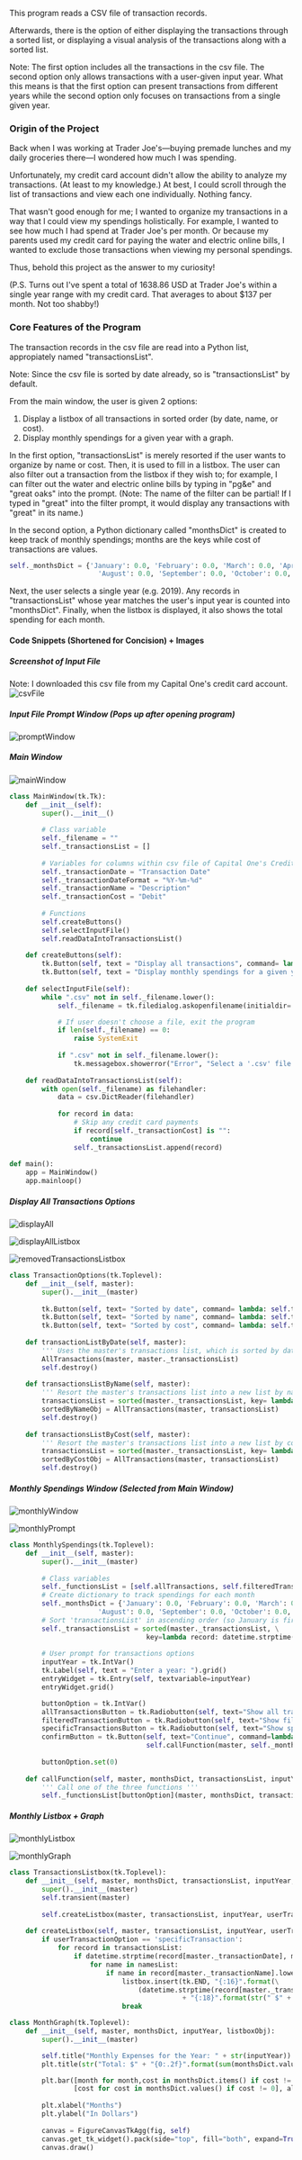 This program reads a CSV file of transaction records.

Afterwards, there is the option of either displaying the transactions through a sorted list, or displaying a visual analysis of the transactions along with a sorted list.

Note: The first option includes all the transactions in the csv file. The second option only allows transactions with a user-given input year. What this means is that the first option can present transactions from different years while the second option only focuses on transactions from a single given year.

### Origin of the Project
Back when I was working at Trader Joe's—buying premade lunches and my daily groceries there—I wondered how much I was spending.

Unfortunately, my credit card account didn't allow the ability to analyze my transactions. (At least to my knowledge.) At best, I could scroll through the list of transactions and view each one individually. Nothing fancy.

That wasn't good enough for me; I wanted to organize my transactions in a way that I could view my spendings holistically.
For example, I wanted to see how much I had spend at Trader Joe's per month. Or because my parents used my credit card for paying the water and electric online bills, I wanted to exclude those transactions when viewing my personal spendings.

Thus, behold this project as the answer to my curiosity! 

(P.S. Turns out I've spent a total of 1638.86 USD at Trader Joe's within a single year range with my credit card. That averages to about $137 per month. Not too shabby!)

### Core Features of the Program
The transaction records in the csv file are read into a Python list, appropiately named "transactionsList".

Note: Since the csv file is sorted by date already, so is "transactionsList" by default.

From the main window, the user is given 2 options:
1. Display a listbox of all transactions in sorted order (by date, name, or cost).
2. Display monthly spendings for a given year with a graph.

In the first option, "transactionsList" is merely resorted if the user wants to organize by name or cost. Then, it is used to fill in a listbox. The user can also filter out a transaction from the listbox if they wish to; for example, I can filter out the water and electric online bills by typing in "pg&e" and "great oaks" into the prompt. (Note: The name of the filter can be partial! If I typed in "great" into the filter prompt, it would display any transactions with "great" in its name.)

In the second option, a Python dictionary called "monthsDict" is created to keep track of monthly spendings; months are the keys while cost of transactions are values. 
```python
self._monthsDict = {'January': 0.0, 'February': 0.0, 'March': 0.0, 'April': 0.0, 'May': 0.0, 'June': 0.0, 'July': 0.0, 
                      'August': 0.0, 'September': 0.0, 'October': 0.0, 'November': 0.0, 'December': 0.0}  
```
Next, the user selects a single year (e.g. 2019). Any records in "transactionsList" whose year matches the user's input year is counted into "monthsDict". Finally, when the listbox is displayed, it also shows the total spending for each month.

#### Code Snippets (Shortened for Concision) + Images

##### Screenshot of Input File
Note: I downloaded this csv file from my Capital One's credit card account.
![csvFile](images/csvFile.png)


##### Input File Prompt Window (Pops up after opening program)
![promptWindow](images/inputFile.png)


##### Main Window
![mainWindow](images/mainWindow.png)
```python
class MainWindow(tk.Tk):
    def __init__(self):
        super().__init__()
        
        # Class variable
        self._filename = ""
        self._transactionsList = []        
        
        # Variables for columns within csv file of Capital One's Credit Card
        self._transactionDate = "Transaction Date"
        self._transactionDateFormat = "%Y-%m-%d"
        self._transactionName = "Description"
        self._transactionCost = "Debit"
        
        # Functions
        self.createButtons()
        self.selectInputFile()
        self.readDataIntoTransactionsList()        
        
    def createButtons(self):
        tk.Button(self, text = "Display all transactions", command= lambda: TransactionOptions(self)).grid()
        tk.Button(self, text = "Display monthly spendings for a given year", command= lambda: MonthlySpendings(self)).grid()      
        
    def selectInputFile(self):
        while ".csv" not in self._filename.lower():
            self._filename = tk.filedialog.askopenfilename(initialdir= getcwd()) 

            # If user doesn't choose a file, exit the program
            if len(self._filename) == 0:
                raise SystemExit    
            
            if ".csv" not in self._filename.lower():
                tk.messagebox.showerror("Error", "Select a '.csv' file extension", parent=self)             
        
    def readDataIntoTransactionsList(self):
        with open(self._filename) as filehandler:
            data = csv.DictReader(filehandler)
            
            for record in data:
                # Skip any credit card payments
                if record[self._transactionCost] is "":
                    continue        
                self._transactionsList.append(record)                
            
def main():
    app = MainWindow()
    app.mainloop()
```

##### Display All Transactions Options
![displayAll](images/displayAllTransactionsOptions.png)

![displayAllListbox](images/allTransactionsListbox.png)

![removedTransactionsListbox](images/removedTransactions.png)
```python
class TransactionOptions(tk.Toplevel):
    def __init__(self, master):
        super().__init__(master)
        
        tk.Button(self, text= "Sorted by date", command= lambda: self.transactionListByDate(master)).grid()
        tk.Button(self, text= "Sorted by name", command= lambda: self.transactionsListByName(master)).grid()
        tk.Button(self, text= "Sorted by cost", command= lambda: self.transactionsListByCost(master)).grid()   
        
    def transactionListByDate(self, master):
        ''' Uses the master's transactions list, which is sorted by date by default '''
        AllTransactions(master, master._transactionsList)
        self.destroy()
        
    def transactionsListByName(self, master):
        ''' Resort the master's transactions list into a new list by name'''
        transactionsList = sorted(master._transactionsList, key= lambda record: record[master._transactionName])
        sortedByNameObj = AllTransactions(master, transactionsList)
        self.destroy()
        
    def transactionsListByCost(self, master):
        ''' Resort the master's transactions list into a new list by cost'''
        transactionsList = sorted(master._transactionsList, key= lambda record: float(record[master._transactionCost].strip()), reverse=True)
        sortedByCostObj = AllTransactions(master, transactionsList)
        self.destroy()
```

##### Monthly Spendings Window (Selected from Main Window)
![monthlyWindow](images/monthlyWindow.png)

![monthlyPrompt](images/monthlyPromptWindow.png)
```python
class MonthlySpendings(tk.Toplevel):
    def __init__(self, master):
        super().__init__(master)  
        
        # Class variables
        self._functionsList = [self.allTransactions, self.filteredTransactionsPrompt, self.specificTransactionPrompt]
        # Create dictionary to track spendings for each month
        self._monthsDict = {'January': 0.0, 'February': 0.0, 'March': 0.0, 'April': 0.0, 'May': 0.0, 'June': 0.0, 'July': 0.0, 
                      'August': 0.0, 'September': 0.0, 'October': 0.0, 'November': 0.0, 'December': 0.0}  
        # Sort 'transactionsList' in ascending order (so January is first instead of latest month)
        self._transactionsList = sorted(master._transactionsList, \
                                  key=lambda record: datetime.strptime(record[master._transactionDate], master._transactionDateFormat))     
            
        # User prompt for transactions options
        inputYear = tk.IntVar()
        tk.Label(self, text = "Enter a year: ").grid()
        entryWidget = tk.Entry(self, textvariable=inputYear)
        entryWidget.grid()

        buttonOption = tk.IntVar()
        allTransactionsButton = tk.Radiobutton(self, text="Show all transactions", variable=buttonOption, value=0).grid()
        filteredTransactionButton = tk.Radiobutton(self, text="Show filtered transactions", variable=buttonOption, value=1).grid()
        specificTransactionsButton = tk.Radiobutton(self, text="Show specific transactions", variable=buttonOption, value=2).grid()
        confirmButton = tk.Button(self, text="Continue", command=lambda: \
                                  self.callFunction(master, self._monthsDict, self._transactionsList, inputYear.get(), buttonOption.get())).grid()
        
        buttonOption.set(0)
    
    def callFunction(self, master, monthsDict, transactionsList, inputYear, buttonOption): 
        ''' Call one of the three functions '''
        self._functionsList[buttonOption](master, monthsDict, transactionsList, inputYear)
```

##### Monthly Listbox + Graph
![monthlyListbox](images/monthlyListbox.png)

![monthlyGraph](images/monthlyGraphTJ.png)
```python
class TransactionsListbox(tk.Toplevel):
    def __init__(self, master, monthsDict, transactionsList, inputYear, userTransactionOption, filterList, removedRecords, namesList):
        super().__init__(master)    
        self.transient(master)               
        
        self.createListbox(master, transactionsList, inputYear, userTransactionOption, filterList, removedRecords, namesList)
        
    def createListbox(self, master, transactionsList, inputYear, userTransactionOption, filterList, removedRecords, namesList):
        if userTransactionOption == 'specificTransaction':
            for record in transactionsList:  
                if datetime.strptime(record[master._transactionDate], master._transactionDateFormat).year == inputYear:
                    for name in namesList:
                        if name in record[master._transactionName].lower():
                            listbox.insert(tk.END, "{:16}".format(\
                                (datetime.strptime(record[master._transactionDate], master._transactionDateFormat)).strftime('%m/%d/%Y')) 
                                           + "{:18}".format(str(" $" + record[master._transactionCost])) + record[master._transactionName])
                            break
```

```python
class MonthGraph(tk.Toplevel):
    def __init__(self, master, monthsDict, inputYear, listboxObj):
        super().__init__(master)    

        self.title("Monthly Expenses for the Year: " + str(inputYear))
        plt.title(str("Total: $" + "{0:.2f}".format(sum(monthsDict.values()))))

        plt.bar([month for month,cost in monthsDict.items() if cost != 0], \
                [cost for cost in monthsDict.values() if cost != 0], align="center")
        
        plt.xlabel("Months")
        plt.ylabel("In Dollars")
        
        canvas = FigureCanvasTkAgg(fig, self)
        canvas.get_tk_widget().pack(side="top", fill="both", expand=True)
        canvas.draw()      
```
